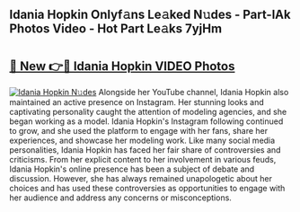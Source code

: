 ## Idania Hopkin Onlyf𝚊ns Le𝚊ked N𝚞des - Part-lAk Photos Video - Hot Part Le𝚊ks 7yjHm

# <h2><a href="http://ab80667.deff.icu/?id=Idania+Hopkin">🔗 New 👉🔴 Idania Hopkin VIDEO Photos</a></h2>

[![Idania Hopkin N𝚞des](https://i.imgur.com/rIISA9y.gif)](http://ab80667.deff.icu/?id=Idania+Hopkin)
Alongside her YouTube channel, Idania Hopkin also maintained an active presence on Instagram. Her stunning looks and captivating personality caught the attention of modeling agencies, and she began working as a model. Idania Hopkin's Instagram following continued to grow, and she used the platform to engage with her fans, share her experiences, and showcase her modeling work. Like many social media personalities, Idania Hopkin has faced her fair share of controversies and criticisms. From her explicit content to her involvement in various feuds, Idania Hopkin's online presence has been a subject of debate and discussion. However, she has always remained unapologetic about her choices and has used these controversies as opportunities to engage with her audience and address any concerns or misconceptions.
